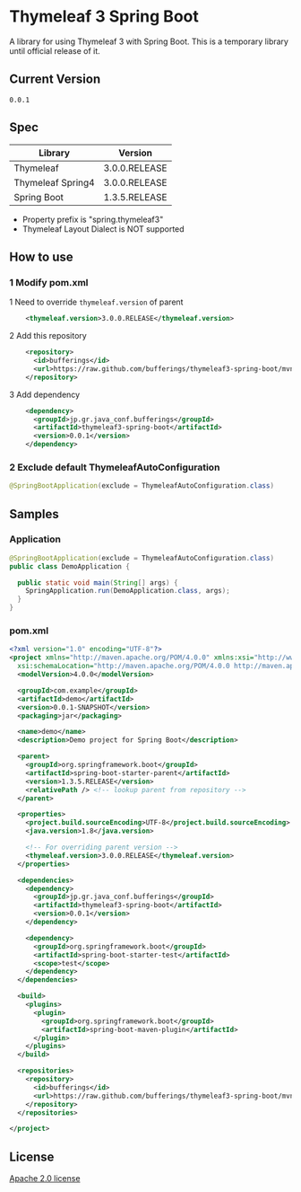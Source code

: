 # Thymeleaf 3 Spring Boot

A library for using Thymeleaf 3 with Spring Boot.
This is a temporary library until official release of it.

## Current Version

`0.0.1`

## Spec

| Library           | Version         |
| ----------------- |:---------------:|
| Thymeleaf         | 3.0.0.RELEASE   |
| Thymeleaf Spring4 | 3.0.0.RELEASE   |
| Spring Boot       | 1.3.5.RELEASE   |

* Property prefix is "spring.thymeleaf3"
* Thymeleaf Layout Dialect is NOT supported

## How to use

### 1 Modify pom.xml

1 Need to override `thymeleaf.version` of parent

```xml
    <thymeleaf.version>3.0.0.RELEASE</thymeleaf.version>
```

2 Add this repository

```xml
    <repository>
      <id>bufferings</id>
      <url>https://raw.github.com/bufferings/thymeleaf3-spring-boot/mvn-repo/</url>
    </repository>
```

3 Add dependency

```xml
    <dependency>
      <groupId>jp.gr.java_conf.bufferings</groupId>
      <artifactId>thymeleaf3-spring-boot</artifactId>
      <version>0.0.1</version>
    </dependency>
```

### 2 Exclude default ThymeleafAutoConfiguration

```java
@SpringBootApplication(exclude = ThymeleafAutoConfiguration.class)
```

## Samples

### Application

```java
@SpringBootApplication(exclude = ThymeleafAutoConfiguration.class)
public class DemoApplication {

  public static void main(String[] args) {
    SpringApplication.run(DemoApplication.class, args);
  }
}
```

### pom.xml

```xml
<?xml version="1.0" encoding="UTF-8"?>
<project xmlns="http://maven.apache.org/POM/4.0.0" xmlns:xsi="http://www.w3.org/2001/XMLSchema-instance"
  xsi:schemaLocation="http://maven.apache.org/POM/4.0.0 http://maven.apache.org/xsd/maven-4.0.0.xsd">
  <modelVersion>4.0.0</modelVersion>

  <groupId>com.example</groupId>
  <artifactId>demo</artifactId>
  <version>0.0.1-SNAPSHOT</version>
  <packaging>jar</packaging>

  <name>demo</name>
  <description>Demo project for Spring Boot</description>

  <parent>
    <groupId>org.springframework.boot</groupId>
    <artifactId>spring-boot-starter-parent</artifactId>
    <version>1.3.5.RELEASE</version>
    <relativePath /> <!-- lookup parent from repository -->
  </parent>

  <properties>
    <project.build.sourceEncoding>UTF-8</project.build.sourceEncoding>
    <java.version>1.8</java.version>

    <!-- For overriding parent version -->
    <thymeleaf.version>3.0.0.RELEASE</thymeleaf.version>
  </properties>

  <dependencies>
    <dependency>
      <groupId>jp.gr.java_conf.bufferings</groupId>
      <artifactId>thymeleaf3-spring-boot</artifactId>
      <version>0.0.1</version>
    </dependency>

    <dependency>
      <groupId>org.springframework.boot</groupId>
      <artifactId>spring-boot-starter-test</artifactId>
      <scope>test</scope>
    </dependency>
  </dependencies>

  <build>
    <plugins>
      <plugin>
        <groupId>org.springframework.boot</groupId>
        <artifactId>spring-boot-maven-plugin</artifactId>
      </plugin>
    </plugins>
  </build>

  <repositories>
    <repository>
      <id>bufferings</id>
      <url>https://raw.github.com/bufferings/thymeleaf3-spring-boot/mvn-repo/</url>
    </repository>
  </repositories>

</project>
```

## License

[Apache 2.0 license](http://www.apache.org/licenses/LICENSE-2.0.html)
